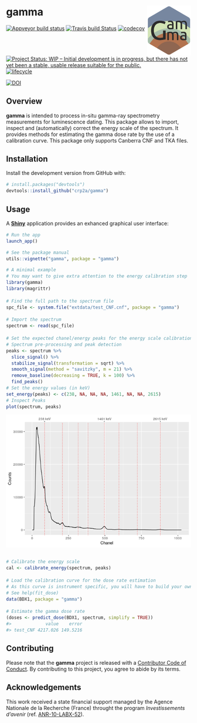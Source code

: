 
<!-- README.md is generated from README.Rmd. Please edit that file -->

# gamma <img width=120px src="man/figures/logo.png" align="right" />

[![Appveyor build
status](https://ci.appveyor.com/api/projects/status/h7jjppg72oiq9pnf/branch/master?svg=true)](https://ci.appveyor.com/project/nfrerebeau/gamma/branch/master)
[![Travis build
Status](https://travis-ci.org/crp2a/gamma.svg?branch=master)](https://travis-ci.org/crp2a/gamma)
[![codecov](https://codecov.io/gh/crp2a/gamma/branch/master/graph/badge.svg)](https://codecov.io/gh/crp2a/gamma)

<!-- CRAN badges
[![CRAN Version](http://www.r-pkg.org/badges/version/gamma)](https://cran.r-project.org/package=gamma)
[![CRAN checks](https://cranchecks.info/badges/worst/gamma)](https://cran.r-project.org/web/checks/check_results_gamma.html)
[![CRAN Downloads](http://cranlogs.r-pkg.org/badges/gamma)](https://cran.r-project.org/package=gamma)
-->

[![Project Status: WIP – Initial development is in progress, but there
has not yet been a stable, usable release suitable for the
public.](https://www.repostatus.org/badges/latest/wip.svg)](https://www.repostatus.org/#wip)
[![lifecycle](https://img.shields.io/badge/lifecycle-experimental-orange.svg)](https://www.tidyverse.org/lifecycle/#experimental)

[![DOI](https://zenodo.org/badge/DOI/10.5281/zenodo.2652393.svg)](https://doi.org/10.5281/zenodo.2652393)

## Overview

**gamma** is intended to process in-situ gamma-ray spectrometry
measurements for luminescence dating. This package allows to import,
inspect and (automatically) correct the energy scale of the spectrum. It
provides methods for estimating the gamma dose rate by the use of a
calibration curve. This package only supports Canberra CNF and TKA
files.

## Installation

Install the development version from GitHub with:

``` r
# install.packages("devtools")
devtools::install_github("crp2a/gamma")
```

## Usage

A [**Shiny**](https://shiny.rstudio.com) application provides an
exhanced graphical user interface:

``` r
# Run the app
launch_app()
```

``` r
# See the package manual
utils::vignette("gamma", package = "gamma")
```

``` r
# A minimal example
# You may want to give extra attention to the energy calibration step
library(gamma)
library(magrittr)

# Find the full path to the spectrum file
spc_file <- system.file("extdata/test_CNF.cnf", package = "gamma")

# Import the spectrum
spectrum <- read(spc_file)

# Set the expected chanel/energy peaks for the energy scale calibration
# Spectrum pre-processing and peak detection
peaks <- spectrum %>%
  slice_signal() %>%
  stabilize_signal(transformation = sqrt) %>%
  smooth_signal(method = "savitzky", m = 21) %>%
  remove_baseline(decreasing = TRUE, k = 100) %>%
  find_peaks()
# Set the energy values (in keV)
set_energy(peaks) <- c(238, NA, NA, NA, 1461, NA, NA, 2615)
# Inspect Peaks
plot(spectrum, peaks)
```

<img src="man/figures/README-usage-1.png" style="display: block; margin: auto;" />

``` r

# Calibrate the energy scale
cal <- calibrate_energy(spectrum, peaks)

# Load the calibration curve for the dose rate estimation
# As this curve is instrument specific, you will have to build your own
# See help(fit_dose)
data(BDX1, package = "gamma")

# Estimate the gamma dose rate
(doses <- predict_dose(BDX1, spectrum, simplify = TRUE))
#>             value    error
#> test_CNF 4217.026 149.5216
```

## Contributing

Please note that the **gamma** project is released with a [Contributor
Code of
Conduct](https://github.com/crp2a/gamma/blob/master/.github/CODE_OF_CONDUCT.md).
By contributing to this project, you agree to abide by its terms.

## Acknowledgements

This work received a state financial support managed by the Agence
Nationale de la Recherche (France) throught the program *Investissements
d’avenir* (ref. [ANR-10-LABX-52](https://lascarbx.labex.u-bordeaux.fr)).
